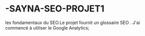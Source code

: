 # -SAYNA-SEO-PROJET1
les fondamentaux du SEO.Le projet fournit un glossaire SEO .
J'ai commencé à utiliser le Google Analytics;
